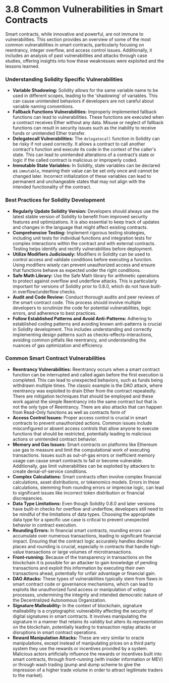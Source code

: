 # 3.8 Common Vulnerabilities in Smart Contracts

Smart contracts, while innovative and powerful, are not immune to vulnerabilities. This section provides an overview of some of the most common vulnerabilities in smart contracts, particularly focusing on reentrancy, integer overflow, and access control issues. Additionally, it includes an analysis of past vulnerabilities and attacks through case studies, offering insights into how these weaknesses were exploited and the lessons learned.

### Understanding Solidity Specific Vulnerabilities

* **Variable Shadowing:** Solidity allows for the same variable name to be used in different scopes, leading to the 'shadowing' of variables. This can cause unintended behaviors if developers are not careful about variable naming conventions.
* **Fallback Functions Vulnerabilities:** Improperly implemented fallback functions can lead to vulnerabilities. These functions are executed when a contract receives Ether without any data. Misuse or neglect of fallback functions can result in security issues such as the inability to receive funds or unintended Ether transfer.
* **Delegatecall Vulnerabilities:** The `delegatecall` function in Solidity can be risky if not used correctly. It allows a contract to call another contract's function and execute its code in the context of the caller's state. This can lead to unintended alterations of a contract’s state or logic if the called contract is malicious or improperly coded.
* **Immutable State Variables:** In Solidity, state variables can be declared as `immutable`, meaning their value can be set only once and cannot be changed later. Incorrect initialization of these variables can lead to permanent and unchangeable states that may not align with the intended functionality of the contract.

### Best Practices for Solidity Development

* **Regularly Update Solidity Version:** Developers should always use the latest stable version of Solidity to benefit from improved security features and optimizations. It is also essential to keep track of updates and changes in the language that might affect existing contracts.
* **Comprehensive Testing:** Implement rigorous testing strategies, including unit tests for individual functions and integration tests for complex interactions within the contract and with external contracts. Testing helps identify and rectify vulnerabilities before deployment.
* **Utilize Modifiers Judiciously:** Modifiers in Solidity can be used to control access and validate conditions before executing a function. Using modifiers wisely can prevent unauthorized access and ensure that functions behave as expected under the right conditions.
* **Safe Math Library:** Use the Safe Math library for arithmetic operations to protect against overflow and underflow attacks. This is particularly important for versions of Solidity prior to 0.8.0, which do not have built-in overflow/underflow checks.
* **Audit and Code Review:** Conduct thorough audits and peer reviews of the smart contract code. This process should involve multiple developers to scrutinize the code for potential vulnerabilities, logic errors, and adherence to best practices.
* **Follow Established Patterns and Avoid Anti-Patterns:** Adhering to established coding patterns and avoiding known anti-patterns is crucial in Solidity development. This includes understanding and correctly implementing design patterns such as checks-effects-interactions, avoiding common pitfalls like reentrancy, and understanding the nuances of gas optimization and efficiency.

### Common Smart Contract Vulnerabilities

* **Reentrancy Vulnerabilities:** Reentrancy occurs when a smart contract function can be interrupted and called again before the first execution is completed. This can lead to unexpected behaviors, such as funds being withdrawn multiple times. The classic example is the DAO attack, where reentrancy was exploited to drain Ether from the contract repeatedly. There are mitigation techniques that should be employed and these work against the simple Reentrancy into the same contract but that is not the only type of Reentrancy. There are also attacks that can happen from Read-Only functions as well as contracts form of
* **Access Control Issues:** Proper access control is crucial in smart contracts to prevent unauthorized actions. Common issues include misconfigured or absent access controls that allow anyone to execute functions that should be restricted, potentially leading to malicious actions or unintended contract behavior.
* **Memory and Gas Issues:** Smart contracts on platforms like Ethereum use gas to measure and limit the computational work of executing transactions. Issues such as out-of-gas errors or inefficient memory usage can cause smart contracts to fail or become vulnerable. Additionally, gas limit vulnerabilities can be exploited by attackers to create denial-of-service conditions.
* **Complex Calculations:** Smart contracts often involve complex financial calculations, asset distributions, or tokenomics models. Errors in these calculations, stemming from rounding errors or imprecise logic, can lead to significant issues like incorrect token distribution or financial discrepancies.
* **Data Type Limitations:** Even though Solidity 0.8.0 and later versions have built-in checks for overflow and underflow, developers still need to be mindful of the limitations of data types. Choosing the appropriate data type for a specific use case is critical to prevent unexpected behavior in contract execution.
* **Rounding Errors:** In financial smart contracts, rounding errors can accumulate over numerous transactions, leading to significant financial impact. Ensuring that the contract logic accurately handles decimal places and rounding is crucial, especially in contracts that handle high-value transactions or large volumes of microtransactions.
* **Front-running:** Because of the transparency in transactions on the blockchain it is possible for an attacker to gain knowledge of pending transactions and exploit this information by executing their own transactions ahead, potentially for unfair advantage or financial gain.
* **DAO Attacks:** These types of vulnerabilities typically stem from flaws in smart contract code or governance mechanisms, which can lead to exploits like unauthorized fund access or manipulation of voting processes, undermining the integrity and intended democratic nature of the Decentralized Autonomous Organization.
* **Signature Malleability:** In the context of blockchain, signature malleability is a cryptographic vulnerability affecting the security of digital signatures in smart contracts. It involves manipulating the signature in a manner that retains its validity but alters its representation on the blockchain, potentially leading to transaction replay attacks or disruptions in smart contract operations.
* **Reward Manipulation Attacks:** These are very similar to oracle manipulations, except instead of manipulating prices on a third party system they use the rewards or incentives provided by a system. Malicious actors artificially influence the rewards or incentives built into smart contracts, through front-running (with insider information or MEV) or through wash trading (pump and dump scheme to give the impression of a higher trade volume in order to attract legitimate traders to the market).
